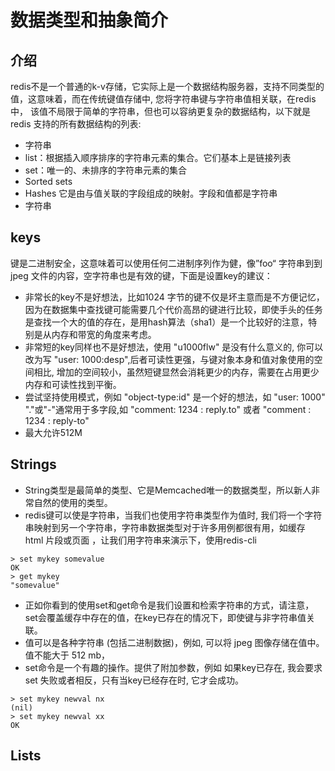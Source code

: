 # 数据类型和抽象简介
## 介绍
redis不是一个普通的k-v存储，它实际上是一个数据结构服务器，支持不同类型的值，这意味着，而在传统键值存储中, 您将字符串键与字符串值相关联，在redis中，
该值不局限于简单的字符串，但也可以容纳更复杂的数据结构，以下就是 redis 支持的所有数据结构的列表:
* 字符串
* list：根据插入顺序排序的字符串元素的集合。它们基本上是链接列表
* set：唯一的、未排序的字符串元素的集合
* Sorted sets
* Hashes 它是由与值关联的字段组成的映射。字段和值都是字符串
* 字符串

## keys
键是二进制安全，这意味着可以使用任何二进制序列作为健，像”foo“ 字符串到到 jpeg 文件的内容，空字符串也是有效的键，下面是设置key的建议：
* 非常长的key不是好想法，比如1024 字节的键不仅是坏主意而是不方便记忆，因为在数据集中查找键可能需要几个代价高昂的键进行比较，即使手头的任务是查找一个大的值的存在，是用hash算法（sha1）是一个比较好的注意，特别是从内存和带宽的角度来考虑。
* 非常短的key同样也不是好想法，使用 "u1000flw" 是没有什么意义的, 你可以改为写 "user: 1000:desp",后者可读性更强，与键对象本身和值对象使用的空间相比, 增加的空间较小，虽然短键显然会消耗更少的内存，需要在占用更少内存和可读性找到平衡。
* 尝试坚持使用模式，例如 "object-type:id" 是一个好的想法，如 "user: 1000" "."或"-"通常用于多字段,如 "comment: 1234 : reply.to" 或者 "comment : 1234 : reply-to"
* 最大允许512M
## Strings
* String类型是最简单的类型、它是Memcached唯一的数据类型，所以新人非常自然的使用的类型。
* redis键可以使是字符串，当我们也使用字符串类型作为值时, 我们将一个字符串映射到另一个字符串，字符串数据类型对于许多用例都很有用，如缓存 html 片段或页面
，让我们用字符串来演示下，使用redis-cli
```
> set mykey somevalue
OK
> get mykey
"somevalue"
```
* 正如你看到的使用set和get命令是我们设置和检索字符串的方式，请注意，set会覆盖缓存中存在的值，在key已存在的情况下，即使键与非字符串值关联。
* 值可以是各种字符串 (包括二进制数据)，例如, 可以将 jpeg 图像存储在值中。值不能大于 512 mb，
* set命令是一个有趣的操作。提供了附加参数，例如 如果key已存在, 我会要求 set 失败或者相反，只有当key已经存在时, 它才会成功。
```
> set mykey newval nx
(nil)
> set mykey newval xx
OK
```

## Lists

